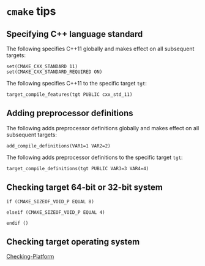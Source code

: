 # `cmake` tips

## Specifying C++ language standard
The following specifies C++11 globally and makes effect on all subsequent targets:
```
set(CMAKE_CXX_STANDARD 11)
set(CMAKE_CXX_STANDARD_REQUIRED ON)
```

The following specifies C++11 to the specific target `tgt`:
```
target_compile_features(tgt PUBLIC cxx_std_11)
```

## Adding preprocessor definitions
The following adds preprocessor definitions globally and makes effect on all subsequent targets:
```
add_compile_definitions(VAR1=1 VAR2=2)
```

The following adds preprocessor definitions to the specific target `tgt`:
```
target_compile_definitions(tgt PUBLIC VAR3=3 VAR4=4)
```


## Checking target 64-bit or 32-bit system
```
if (CMAKE_SIZEOF_VOID_P EQUAL 8)

elseif (CMAKE_SIZEOF_VOID_P EQUAL 4)

endif ()
```

## Checking target operating system

[Checking-Platform](https://gitlab.kitware.com/cmake/community/wikis/doc/cmake/Checking-Platform)



